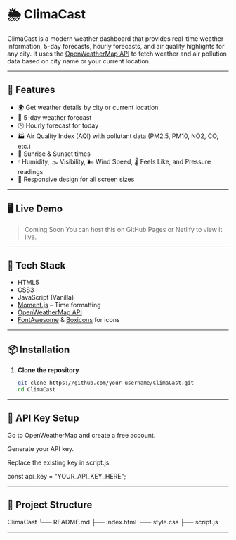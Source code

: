 # 🌦️ ClimaCast

ClimaCast is a modern weather dashboard that provides real-time weather information, 5-day forecasts, hourly forecasts, and air quality highlights for any city. It uses the [OpenWeatherMap API](https://openweathermap.org/api) to fetch weather and air pollution data based on city name or your current location.

---

## 🚀 Features

- 🌍 Get weather details by city or current location
- 📅 5-day weather forecast
- 🕒 Hourly forecast for today
- 🏭 Air Quality Index (AQI) with pollutant data (PM2.5, PM10, NO2, CO, etc.)
- 🌄 Sunrise & Sunset times
- 💧 Humidity, 🌫️ Visibility, 🌬️ Wind Speed, 🌡️ Feels Like, and Pressure readings
- 🔄 Responsive design for all screen sizes

---

## 🖥️ Live Demo

> Coming Soon
> You can host this on GitHub Pages or Netlify to view it live.

---
## 🔧 Tech Stack

- HTML5
- CSS3
- JavaScript (Vanilla)
- [Moment.js](https://momentjs.com/) – Time formatting
- [OpenWeatherMap API](https://openweathermap.org/)
- [FontAwesome](https://fontawesome.com/) & [Boxicons](https://boxicons.com/) for icons

---

## 📦 Installation

1. **Clone the repository**
   ```bash
   git clone https://github.com/your-username/ClimaCast.git
   cd ClimaCast

----

## 🔑 API Key Setup
Go to OpenWeatherMap and create a free account.

Generate your API key.

Replace the existing key in script.js:

const api_key = "YOUR_API_KEY_HERE";


---

## 📁 Project Structure

   ClimaCast
└── README.md
├── index.html
├── style.css
├── script.js

---

